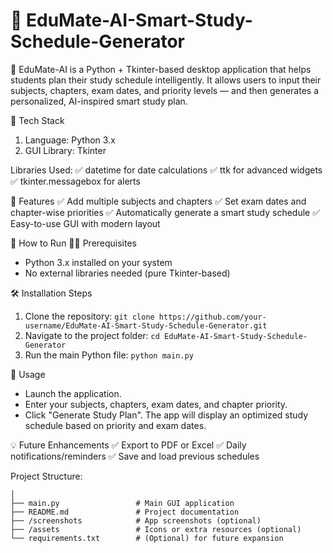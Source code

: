 # 📘 EduMate-AI-Smart-Study-Schedule-Generator

🎯 EduMate-AI is a Python + Tkinter-based desktop application that helps students plan their study schedule intelligently. It allows users to input their subjects, chapters, exam dates, and priority levels — and then generates a personalized, AI-inspired smart study plan.

🔧 Tech Stack
1. Language: Python 3.x
2. GUI Library: Tkinter

Libraries Used:
✅ datetime for date calculations
✅ ttk for advanced widgets
✅ tkinter.messagebox for alerts

🎯 Features
✅ Add multiple subjects and chapters
✅ Set exam dates and chapter-wise priorities
✅ Automatically generate a smart study schedule
✅ Easy-to-use GUI with modern layout

🚀 How to Run
🧑‍💻 Prerequisites
 * Python 3.x installed on your system
 * No external libraries needed (pure Tkinter-based)
   
🛠️ Installation Steps
1. Clone the repository:
```git clone https://github.com/your-username/EduMate-AI-Smart-Study-Schedule-Generator.git```
2. Navigate to the project folder:
```cd EduMate-AI-Smart-Study-Schedule-Generator```
3. Run the main Python file:
   ```python main.py```
   
🧪 Usage
- Launch the application.
- Enter your subjects, chapters, exam dates, and chapter priority.
- Click "Generate Study Plan".
  The app will display an optimized study schedule based on priority and exam dates.

💡 Future Enhancements
✅ Export to PDF or Excel
✅ Daily notifications/reminders
✅ Save and load previous schedules

Project Structure:
```EduMate-AI/
│
├── main.py                 # Main GUI application
├── README.md               # Project documentation
├── /screenshots            # App screenshots (optional)
├── /assets                 # Icons or extra resources (optional)
└── requirements.txt        # (Optional) for future expansion








   

   
